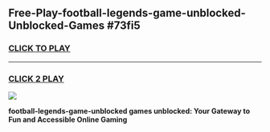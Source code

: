 
## Free-Play-football-legends-game-unblocked-Unblocked-Games #73fi5
<h3>
<a href="https://news.freeplayer.one?title=football-legends-game-unblocked&ref=8M">CLICK TO PLAY</a></h3>
<hr>

<h3>
<a href="https://news.freeplayer.one?title=football-legends-game-unblocked&ref=8M">CLICK 2 PLAY</a>
  
</h3>

<a href="https://news.freeplayer.one?title=football-legends-game-unblocked&ref=8M"><img src="https://clearcache.store/games.png"></a>


**football-legends-game-unblocked games unblocked: Your Gateway to Fun and Accessible Online Gaming**
